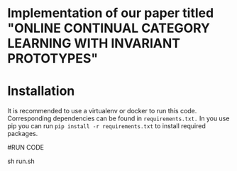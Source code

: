 Implementation of our paper titled "ONLINE CONTINUAL CATEGORY LEARNING WITH INVARIANT PROTOTYPES"
==========================================

# Installation

It is recommended to use a virtualenv or docker to run this code. Corresponding dependencies can be found in `requirements.txt.` In you use pip you can run `pip install -r requirements.txt` to install required packages.

#RUN CODE

sh run.sh
